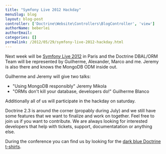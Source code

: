 ```yaml
---
title: "Symfony Live 2012 Hackday"
menuSlug: blog
layout: blog-post
controller: ['Doctrine\Website\Controllers\BlogController', 'view']
authorName: beberlei
authorEmail:
categories: []
permalink: /2012/05/29/symfony-live-2012-hackday.html
---
```

Next week will be [Symfony Live
2012](http://paris2012.live.symfony.com/) in Paris and the Doctrine
DBAL/ORM Team will be represented by Guilherme, Alexander, Marco and me.
Jeremy is also there and knows the MongoDB ODM inside out.

Guilherme and Jeremy will give two talks:

-   "Using MongoDB responsibly" Jeremy Mikola
-   "ORMs don't kill your database, developers do!" Guilherme Blanco

Additionally all of us will participate in the hackday on saturday.

Doctrine 2.3 is around the corner (propably during July) and we still
have some features that we want to finalize and work on together. Feel
free to join us if you want to contribute. We are always looking for
interested developers that help with tickets, support, documentatation
or anything else.

During the conference you can find us by looking for the [dark blue
Doctrine
t-shirts](http://distilleryimage8.instagram.com/30f1aa1ea9d311e1a92a1231381b6f02_7.jpg).
